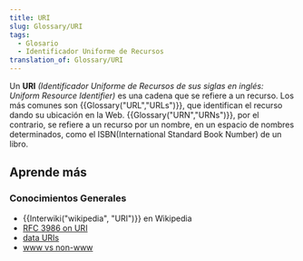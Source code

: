 ```yaml
---
title: URI
slug: Glossary/URI
tags:
  - Glosario
  - Identificador Uniforme de Recursos
translation_of: Glossary/URI
---
```

Un **URI** _(Identificador Uniforme de Recursos de sus siglas en inglés: Uniform Resource Identifier)_ es una cadena que se refiere a un recurso. Los más comunes son {{Glossary("URL","URLs")}}, que identifican el recurso dando su ubicación en la Web. {{Glossary("URN","URNs")}}, por el contrario, se refiere a un recurso por un nombre, en un espacio de nombres determinados, como el ISBN(International Standard Book Number) de un libro.

## Aprende más

### Conocimientos Generales

- {{Interwiki("wikipedia", "URI")}} en Wikipedia
- [RFC 3986 on URI](http://tools.ietf.org/html/rfc3986)
- [data URIs](/en-US/docs/Web/HTTP/data_URIs)
- [www vs non-www](/en-US/docs/URI/www_vs_non-www_URLs)
